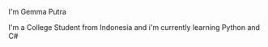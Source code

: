 I'm Gemma Putra

I'm a College Student from Indonesia
and i'm currently learning Python and C#

<!---
GemmaPutra/GemmaPutra is a ✨ special ✨ repository because its `README.md` (this file) appears on your GitHub profile.
You can click the Preview link to take a look at your changes.
--->
